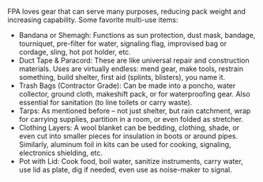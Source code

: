 FPA loves gear that can serve many purposes, reducing pack weight and increasing capability. Some favorite multi-use items:  
- Bandana or Shemagh: Functions as sun protection, dust mask, bandage, tourniquet, pre-filter for water, signaling flag, improvised bag or cordage, sling, hot pot holder, etc.  
- Duct Tape & Paracord: These are like universal repair and construction materials. Uses are virtually endless: mend gear, make tools, restrain something, build shelter, first aid (splints, blisters), you name it.  
- Trash Bags (Contractor Grade): Can be made into a poncho, water collector, ground cloth, makeshift pack, or for waterproofing gear. Also essential for sanitation (to line toilets or carry waste).  
- Tarps: As mentioned before – not just shelter, but rain catchment, wrap for carrying supplies, partition in a room, or even folded as stretcher.  
- Clothing Layers: A wool blanket can be bedding, clothing, shade, or even cut into smaller pieces for insulation in boots or around pipes. Similarly, aluminum foil in kits can be used for cooking, signaling, electronics shielding, etc.  
- Pot with Lid: Cook food, boil water, sanitize instruments, carry water, use lid as plate, dig if needed, even use as noise-maker to signal.